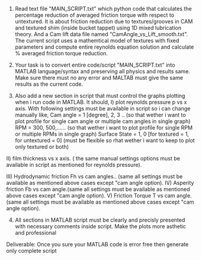 1) Read text file "MAIN_SCRIPT.txt" which python code that calculates the percentage reduction of averaged friction torque with respect to untextured. It is about friction reduction due to textures/grooves in CAM and textured shim (inside bucket tappet) using 1D mixed lubrication theory.
And a Cam lift data file named "CamAngle_vs_Lift_smooth.txt". 
The current script uses a mathemtical model of textures with fixed parameters and compute entire reynolds equation solution and calculate % averaged friction torque reduction.
2) Your task is to convert entire code/script "MAIN_SCRIPT.txt" into MATLAB language/syntax and preserving all physics and results same. Make sure there must no any error and MALTAB must give the same results as the current code.

3) Also add a new section in script that must control the graphs plotting when i run code in MATLAB. 
It should,
I) plot reynolds pressure p vs x axis.
With following settings must be available in script so i can change manually like,
Cam angle = 1 [degree], 2, 3 .. (so that wether i want to plot profile for single cam angle or multiple cam angles in single graph)
RPM = 300, 500,......  (so that wether i want to plot profile for single RPM or multiple RPMs in single graph)
Surface State = 1, 0  [for textured = 1, for untextured = 0] (must be flexible so rhat wether i want to keep to plot only textured or both)

II) film thickness vs x axis. ( the same manual settings options must be available in script as mentioned for reynolds pressure).

III) Hydrodynamic friction Fh vs cam angles.. (same all settings must be available as mentioned above cases except "cam angle option).
IV) Asperity friction Fb vs cam angle.(same all settings must be available as mentioned above cases except "cam angle option).
V) Friction Torque T vs cam angle. (same all settings must be available as mentioned above cases except "cam angle option). 

4) All sections in MATLAB script must be clearly and precisly presented with necessary comments inside script. Make the plots more asthetic and professional

Deliverable: Once you sure your MATLAB code is error free then generate only complete script
